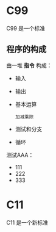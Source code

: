 # C99 #

C99 是一个标准

程序的构成
----------

由一堆 **指令** 构成：

  - 输入
  - 输出
  - 基本运算
  
    `加减乘除`
  
  - 测试和分支
  - 循环

测试AAA：
  - 111
  - 222
  - 333


# C11 #

C11 是一个新标准

